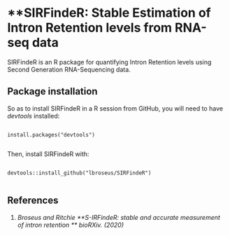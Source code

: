 **SIRFindeR: Stable Estimation of Intron Retention levels from RNA-seq data
============================================================================

SIRFindeR is an R package for quantifying Intron Retention levels using Second Generation RNA-Sequencing data.

## Package installation 


So as to install SIRFindeR in a R session from GitHub, you will need to have *devtools* installed:

```

install.packages("devtools")
   
```
Then, install SIRFindeR with:

```

devtools::install_github("lbroseus/SIRFindeR")
   
```
## References

1. _Broseus and Ritchie **S-IRFindeR: stable and accurate measurement of intron retention ** bioRXiv. (2020)_
